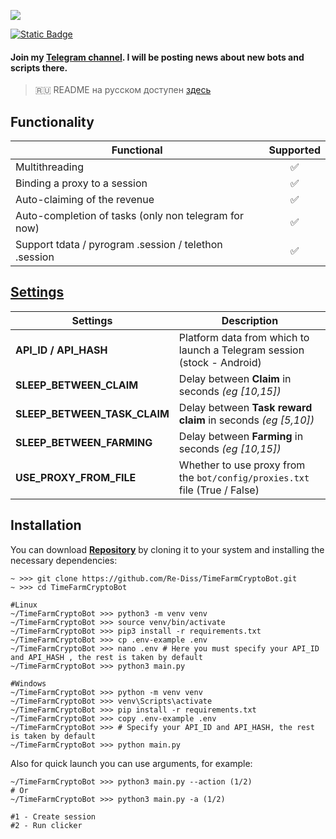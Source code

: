 [<img src="https://img.shields.io/badge/Telegram-%40Me-orange">](https://t.me/Re_Diss)

[![Static Badge](https://img.shields.io/badge/Telegram-Bot%20Link-Link?style=for-the-badge&logo=Telegram&logoColor=white&logoSize=auto&color=blue)](https://t.me/TimeFarmCryptoBot?start=k0NH5BSlKpT4RaLR)

#### Join my [Telegram channel](https://t.me/scriptron). I will be posting news about new bots and scripts there.
> 🇷🇺 README на русском доступен [здесь](README.md)

## Functionality
| Functional                                            | Supported |
|-------------------------------------------------------|:---------:|
| Multithreading                                        |     ✅     |
| Binding a proxy to a session                          |     ✅     |
| Auto-claiming of the revenue                          |     ✅     |
| Auto-completion of tasks (only non telegram for now)  |     ✅     |
| Support tdata / pyrogram .session / telethon .session |     ✅     |

## [Settings](https://github.com/Re-Diss/TimeFarmCryptoBot/blob/main/.env-example)
| Settings                | Description                                                                |
|-------------------------|----------------------------------------------------------------------------|
| **API_ID / API_HASH**   | Platform data from which to launch a Telegram session (stock - Android)    |
| **SLEEP_BETWEEN_CLAIM** | Delay between **Claim** in seconds _(eg [10,15])_                          |
| **SLEEP_BETWEEN_TASK_CLAIM** | Delay between **Task reward claim** in seconds _(eg [5,10])_               |
| **SLEEP_BETWEEN_FARMING** | Delay between **Farming** in seconds _(eg [10,15])_                        |
| **USE_PROXY_FROM_FILE** | Whether to use proxy from the `bot/config/proxies.txt` file (True / False) |

## Installation
You can download [**Repository**](https://github.com/Re-Diss/TimeFarmCryptoBot) by cloning it to your system and installing the necessary dependencies:
```shell
~ >>> git clone https://github.com/Re-Diss/TimeFarmCryptoBot.git
~ >>> cd TimeFarmCryptoBot

#Linux
~/TimeFarmCryptoBot >>> python3 -m venv venv
~/TimeFarmCryptoBot >>> source venv/bin/activate
~/TimeFarmCryptoBot >>> pip3 install -r requirements.txt
~/TimeFarmCryptoBot >>> cp .env-example .env
~/TimeFarmCryptoBot >>> nano .env # Here you must specify your API_ID and API_HASH , the rest is taken by default
~/TimeFarmCryptoBot >>> python3 main.py

#Windows
~/TimeFarmCryptoBot >>> python -m venv venv
~/TimeFarmCryptoBot >>> venv\Scripts\activate
~/TimeFarmCryptoBot >>> pip install -r requirements.txt
~/TimeFarmCryptoBot >>> copy .env-example .env
~/TimeFarmCryptoBot >>> # Specify your API_ID and API_HASH, the rest is taken by default
~/TimeFarmCryptoBot >>> python main.py
```

Also for quick launch you can use arguments, for example:
```shell
~/TimeFarmCryptoBot >>> python3 main.py --action (1/2)
# Or
~/TimeFarmCryptoBot >>> python3 main.py -a (1/2)

#1 - Create session
#2 - Run clicker
```
